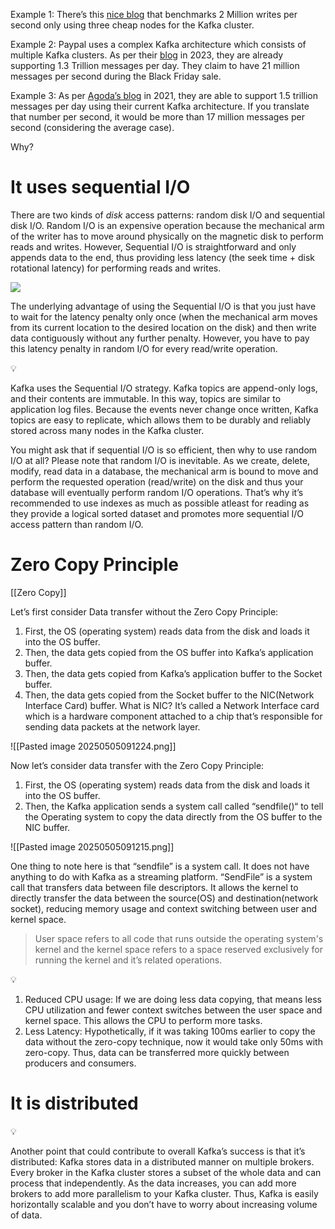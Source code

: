 Example 1: There’s this [nice blog](https://engineering.linkedin.com/kafka/benchmarking-apache-kafka-2-million-writes-second-three-cheap-machines) that benchmarks 2 Million writes per second only using three cheap nodes for the Kafka cluster.

Example 2: Paypal uses a complex Kafka architecture which consists of multiple Kafka clusters. As per their [blog](https://medium.com/@vsushko/kafka-performance-how-to-reach-desired-throughput-196d73802e3c) in 2023, they are already supporting 1.3 Trillion messages per day. They claim to have 21 million messages per second during the Black Friday sale.

Example 3: As per [Agoda’s blog](https://medium.com/agoda-engineering/how-agoda-manages-1-5-trillion-events-per-day-on-kafka-f0a27fc32ecb) in 2021, they are able to support 1.5 trillion messages per day using their current Kafka architecture. If you translate that number per second, it would be more than 17 million messages per second (considering the average case).

Why?

# It uses sequential I/O

There are two kinds of _disk_ access patterns: random disk I/O and sequential disk I/O. Random I/O is an expensive operation because the mechanical arm of the writer has to move around physically on the magnetic disk to perform reads and writes. However, Sequential I/O is straightforward and only appends data to the end, thus providing less latency (the seek time + disk rotational latency) for performing reads and writes.


![](https://substackcdn.com/image/fetch/w_1456,c_limit,f_auto,q_auto:good,fl_progressive:steep/https%3A%2F%2Fsubstack-post-media.s3.amazonaws.com%2Fpublic%2Fimages%2F40b6bfd9-9828-4755-a22a-a3f2d08a8a41_2504x1264.png)


The underlying advantage of using the Sequential I/O is that you just have to wait for the latency penalty only once (when the mechanical arm moves from its current location to the desired location on the disk) and then write data contiguously without any further penalty. However, you have to pay this latency penalty in random I/O for every read/write operation.



<aside> 💡

Kafka uses the Sequential I/O strategy. Kafka topics are append-only logs, and their contents are immutable. In this way, topics are similar to application log files. Because the events never change once written, Kafka topics are easy to replicate, which allows them to be durably and reliably stored across many nodes in the Kafka cluster.

</aside>

You might ask that if sequential I/O is so efficient, then why to use random I/O at all? Please note that random I/O is inevitable. As we create, delete, modify, read data in a database, the mechanical arm is bound to move and perform the requested operation (read/write) on the disk and thus your database will eventually perform random I/O operations. That’s why it’s recommended to use indexes as much as possible atleast for reading as they provide a logical sorted dataset and promotes more sequential I/O access pattern than random I/O.

# Zero Copy Principle

[[Zero Copy]]

Let’s first consider Data transfer without the Zero Copy Principle:

1. First, the OS (operating system) reads data from the disk and loads it into the OS buffer.
2. Then, the data gets copied from the OS buffer into Kafka’s application buffer.
3. Then, the data gets copied from Kafka’s application buffer to the Socket buffer.
4. Then, the data gets copied from the Socket buffer to the NIC(Network Interface Card) buffer. What is NIC? It’s called a Network Interface card which is a hardware component attached to a chip that’s responsible for sending data packets at the network layer.

![[Pasted image 20250505091224.png]]

Now let’s consider data transfer with the Zero Copy Principle:

1. First, the OS (operating system) reads data from the disk and loads it into the OS buffer.
2. Then, the Kafka application sends a system call called “sendfile()“ to tell the Operating system to copy the data directly from the OS buffer to the NIC buffer.

![[Pasted image 20250505091215.png]]

One thing to note here is that “sendfile” is a system call. It does not have anything to do with Kafka as a streaming platform. “SendFile” is a system call that transfers data between file descriptors. It allows the kernel to directly transfer the data between the source(OS) and destination(network socket), reducing memory usage and context switching between user and kernel space.

> User space refers to all code that runs outside the operating system's kernel and the kernel space refers to a space reserved exclusively for running the kernel and it’s related operations.

<aside> 💡

1. Reduced CPU usage: If we are doing less data copying, that means less CPU utilization and fewer context switches between the user space and kernel space. This allows the CPU to perform more tasks.
2. Less Latency: Hypothetically, if it was taking 100ms earlier to copy the data without the zero-copy technique, now it would take only 50ms with zero-copy. Thus, data can be transferred more quickly between producers and consumers. </aside>

# It is distributed

<aside> 💡

Another point that could contribute to overall Kafka’s success is that it’s distributed: Kafka stores data in a distributed manner on multiple brokers. Every broker in the Kafka cluster stores a subset of the whole data and can process that independently. As the data increases, you can add more brokers to add more parallelism to your Kafka cluster. Thus, Kafka is easily horizontally scalable and you don’t have to worry about increasing volume of data.

</aside>